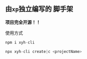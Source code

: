 ## 由`xp`独立编写的 脚手架

**项目完全开源！！**

使用方式

```js
npm i xyh-cli
```

```js
npx xyh-cli create|c <projectName>
```
